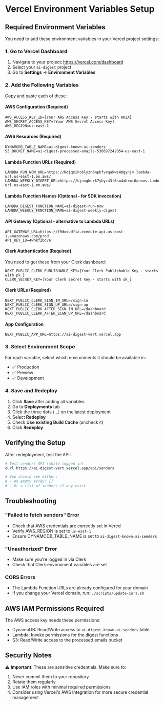 # Vercel Environment Variables Setup

## Required Environment Variables

You need to add these environment variables in your Vercel project settings:

### 1. Go to Vercel Dashboard
1. Navigate to your project: https://vercel.com/dashboard
2. Select your `ai-digest` project
3. Go to **Settings** → **Environment Variables**

### 2. Add the Following Variables

Copy and paste each of these:

#### AWS Configuration (Required)
```
AWS_ACCESS_KEY_ID=[Your AWS Access Key - starts with AKIA]
AWS_SECRET_ACCESS_KEY=[Your AWS Secret Access Key]
AWS_REGION=us-east-1
```

#### AWS Resources (Required)
```
DYNAMODB_TABLE_NAME=ai-digest-known-ai-senders
S3_BUCKET_NAME=ai-digest-processed-emails-536697242054-us-east-1
```

#### Lambda Function URLs (Required)
```
LAMBDA_RUN_NOW_URL=https://hdjqmiho6lyzn6npbfv4qakws40gynjv.lambda-url.us-east-1.on.aws/
LAMBDA_WEEKLY_DIGEST_URL=https://bjnogkurk7ybyz43l6so4xhrmi0qeoos.lambda-url.us-east-1.on.aws/
```

#### Lambda Function Names (Optional - for SDK invocation)
```
LAMBDA_DIGEST_FUNCTION_NAME=ai-digest-run-now
LAMBDA_WEEKLY_FUNCTION_NAME=ai-digest-weekly-digest
```

#### API Gateway (Optional - alternative to Lambda URLs)
```
API_GATEWAY_URL=https://f9dxsudfia.execute-api.us-east-1.amazonaws.com/prod
API_KEY_ID=4whkf2bdv6
```

#### Clerk Authentication (Required)
You need to get these from your Clerk dashboard:
```
NEXT_PUBLIC_CLERK_PUBLISHABLE_KEY=[Your Clerk Publishable Key - starts with pk_]
CLERK_SECRET_KEY=[Your Clerk Secret Key - starts with sk_]
```

#### Clerk URLs (Required)
```
NEXT_PUBLIC_CLERK_SIGN_IN_URL=/sign-in
NEXT_PUBLIC_CLERK_SIGN_UP_URL=/sign-up
NEXT_PUBLIC_CLERK_AFTER_SIGN_IN_URL=/dashboard
NEXT_PUBLIC_CLERK_AFTER_SIGN_UP_URL=/dashboard
```

#### App Configuration
```
NEXT_PUBLIC_APP_URL=https://ai-digest-vert.vercel.app
```

### 3. Select Environment Scope
For each variable, select which environments it should be available in:
- ✅ Production
- ✅ Preview  
- ✅ Development

### 4. Save and Redeploy
1. Click **Save** after adding all variables
2. Go to **Deployments** tab
3. Click the three dots (...) on the latest deployment
4. Select **Redeploy**
5. Check **Use existing Build Cache** (uncheck it)
6. Click **Redeploy**

## Verifying the Setup

After redeployment, test the API:

```bash
# Test senders API (while logged in)
curl https://ai-digest-vert.vercel.app/api/senders

# You should see either:
# - An empty array: []
# - Or a list of senders if any exist
```

## Troubleshooting

### "Failed to fetch senders" Error
- Check that AWS credentials are correctly set in Vercel
- Verify AWS_REGION is set to `us-east-1`
- Ensure DYNAMODB_TABLE_NAME is set to `ai-digest-known-ai-senders`

### "Unauthorized" Error
- Make sure you're logged in via Clerk
- Check that Clerk environment variables are set

### CORS Errors
- The Lambda Function URLs are already configured for your domain
- If you change your Vercel domain, run: `./scripts/update-cors.sh`

## AWS IAM Permissions Required

The AWS access key needs these permissions:
- DynamoDB: Read/Write access to `ai-digest-known-ai-senders` table
- Lambda: Invoke permissions for the digest functions
- S3: Read/Write access to the processed emails bucket

## Security Notes

⚠️ **Important**: These are sensitive credentials. Make sure to:
1. Never commit them to your repository
2. Rotate them regularly
3. Use IAM roles with minimal required permissions
4. Consider using Vercel's AWS integration for more secure credential management